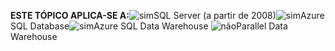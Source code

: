 <Token>**ESTE TÓPICO APLICA-SE A:**![sim](media/yes.png)SQL Server (a partir de 2008)![sim](media/yes.png)Azure SQL Database![sim](media/yes.png)Azure SQL Data Warehouse ![não](media/no.png)Parallel Data Warehouse </Token>

